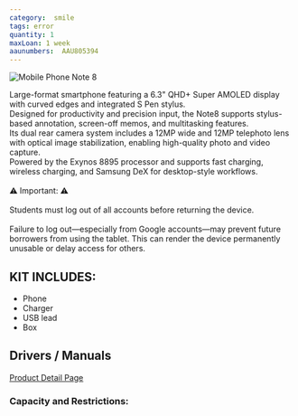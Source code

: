 ```yaml
---
category:  smile
tags: error
quantity: 1
maxLoan: 1 week
aaunumbers:  AAU805394
---
```

![Mobile Phone Note 8](https://fdn2.gsmarena.com/vv/bigpic/samsung-galaxy-note-8-sm-n950.jpg)

Large-format smartphone featuring a 6.3" QHD+ Super AMOLED display with curved edges and integrated S Pen stylus.<br>Designed for productivity and precision input, the Note8 supports stylus-based annotation, screen-off memos, and multitasking features.<br>Its dual rear camera system includes a 12MP wide and 12MP telephoto lens with optical image stabilization, enabling high-quality photo and video capture.<br>Powered by the Exynos 8895 processor and supports fast charging, wireless charging, and Samsung DeX for desktop-style workflows.<br><br>⚠️ Important: ⚠️<br><br>Students must log out of all accounts before returning the device.<br><br>Failure to log out—especially from Google accounts—may prevent future borrowers from using the tablet. This can render the device permanently unusable or delay access for others.
## KIT INCLUDES:
-  Phone 
-  Charger 
-  USB lead 
-  Box

## Drivers / Manuals
[Product Detail Page](https://www.samsung.com/dk/support/model/SM-N950FZKDNEE/)



### Capacity and Restrictions:
